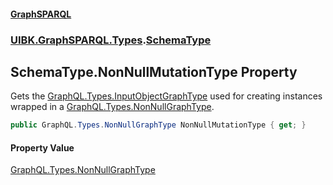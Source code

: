 #### [GraphSPARQL](./index.md 'index')
### [UIBK.GraphSPARQL.Types](./UIBK-GraphSPARQL-Types.md 'UIBK.GraphSPARQL.Types').[SchemaType](./UIBK-GraphSPARQL-Types-SchemaType.md 'UIBK.GraphSPARQL.Types.SchemaType')
## SchemaType.NonNullMutationType Property
Gets the [GraphQL.Types.InputObjectGraphType](https://docs.microsoft.com/en-us/dotnet/api/GraphQL.Types.InputObjectGraphType 'GraphQL.Types.InputObjectGraphType') used for creating instances wrapped in a [GraphQL.Types.NonNullGraphType](https://docs.microsoft.com/en-us/dotnet/api/GraphQL.Types.NonNullGraphType 'GraphQL.Types.NonNullGraphType').  
```csharp
public GraphQL.Types.NonNullGraphType NonNullMutationType { get; }
```
#### Property Value
[GraphQL.Types.NonNullGraphType](https://docs.microsoft.com/en-us/dotnet/api/GraphQL.Types.NonNullGraphType 'GraphQL.Types.NonNullGraphType')  
